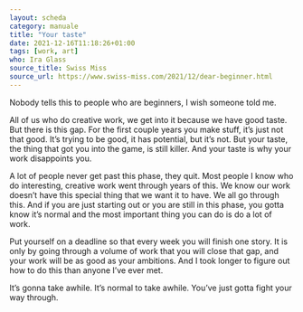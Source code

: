 ```yaml
---
layout: scheda
category: manuale
title: "Your taste"
date: 2021-12-16T11:18:26+01:00
tags: [work, art]
who: Ira Glass
source_title: Swiss Miss
source_url: https://www.swiss-miss.com/2021/12/dear-beginner.html
---
```


Nobody tells this to people who are beginners, I wish someone told me.

All of us who do creative work, we get into it because we have good taste. But there is this gap. For the first couple years you make stuff, it’s just not that good. It’s trying to be good, it has potential, but it’s not. But your taste, the thing that got you into the game, is still killer. And your taste is why your work disappoints you.

A lot of people never get past this phase, they quit. Most people I know who do interesting, creative work went through years of this. We know our work doesn’t have this special thing that we want it to have. We all go through this. And if you are just starting out or you are still in this phase, you gotta know it’s normal and the most important thing you can do is do a lot of work.

Put yourself on a deadline so that every week you will finish one story. It is only by going through a volume of work that you will close that gap, and your work will be as good as your ambitions. And I took longer to figure out how to do this than anyone I’ve ever met.

It’s gonna take awhile. It’s normal to take awhile. You’ve just gotta fight your way through.
